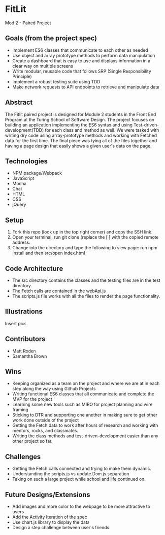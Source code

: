 # FitLit

Mod 2 - Paired Project

## Goals (from the project spec)

* Implement ES6 classes that communicate to each other as needed
* Use object and array prototype methods to perform data manipulation
* Create a dashboard that is easy to use and displays information in a clear way on multiple screens
* Write modular, reusable code that follows SRP (Single Responsibility Principle)
* Implement a robust testing suite using TDD
* Make network requests to API endpoints to retrieve and manipulate data

## Abstract

The Fitlit paired project is designed for Module 2 students in the Front End Program at the Turing School of Software Design. The project focuses on building an application implementing the ES6 syntax and using Test-driven-development(TDD) for each class and method as well. We were tasked with writing dry code using array-prototype methods and working with Fetched data for the first time. The final piece was tying all of the files together and having a page design that easily shows a given user's data on the page.

## Technologies

* NPM package/Webpack
* JavaScript
* Mocha
* Chai
* HTML
* CSS
* jQuery

## Setup

1. Fork this repo (look up in the top right corner) and copy the SSH link.
2. Open your terminal, run git clone (replace the [ ] with the copied remote address.
3. Change into the directory and type the following to view page:
   run npm install and then src/open index.html

## Code Architecture  

* The src directory contains the classes and the testing files are in the test directory.
* The Fetch calls are contained in the webApi.js
* The scripts.js file works with all the files to render the page functionality.

## Illustrations

Insert pics

## Contributors

* Matt Roden
* Samantha Brown

## Wins

* Keeping organized as a team on the project and where we are at in each step along the way using Github Projects
* Writing functional ES6 classes that all communicate and complete the MVP for the project
* Learning some new tools such as MIRO for project planning and wire framing
* Sticking to DTR and supporting one another in making sure to get other work done outside of the project
* Getting the Fetch data to work after hours of research and working with mentors, rocks, and classmates.
* Writing the class methods and test-driven-development easier than any other project so far.

## Challenges

* Getting the Fetch calls connected and trying to make them dynamic.
* Understanding the scripts.js vs update.Dom.js separation
* Taking on such a large project while school and life continued on.  

## Future Designs/Extensions

* Add images and more color to the webpage to be more attractive to users
* Add the Activity Iteration of the spec
* Use chart.js library to display the data
* Design a step challenge between user's friends
